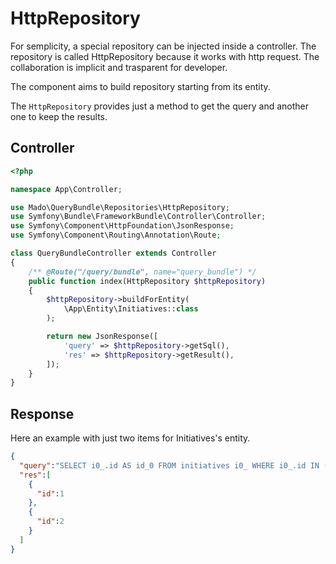 # HttpRepository

For semplicity, a special repository can be injected inside a controller. The
repository is called HttpRepository because it works with http request. The
collaboration is implicit and trasparent for developer.

The component aims to build repository starting from its entity.

The `HttpRepository` provides just a method to get the query and another one to
keep the results.

## Controller

```php
<?php

namespace App\Controller;

use Mado\QueryBundle\Repositories\HttpRepository;
use Symfony\Bundle\FrameworkBundle\Controller\Controller;
use Symfony\Component\HttpFoundation\JsonResponse;
use Symfony\Component\Routing\Annotation\Route;

class QueryBundleController extends Controller
{
    /** @Route("/query/bundle", name="query_bundle") */
    public function index(HttpRepository $httpRepository)
    {
        $httpRepository->buildForEntity(
            \App\Entity\Initiatives::class
        );

        return new JsonResponse([
            'query' => $httpRepository->getSql(),
            'res' => $httpRepository->getResult(),
        ]);
    }
}
```

## Response

Here an example with just two items for Initiatives's entity.

```json
{
  "query":"SELECT i0_.id AS id_0 FROM initiatives i0_ WHERE i0_.id IN (?)",
  "res":[
    {
      "id":1
    },
    {
      "id":2
    }
  ]
}
```
